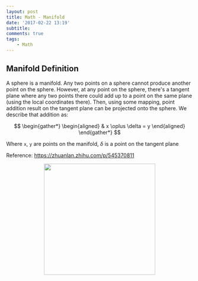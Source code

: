 ```yaml
---
layout: post
title: Math - Manifold
date: '2017-02-22 13:19'
subtitle: 
comments: true
tags:
    - Math
---
```


## Manifold Definition

A sphere is a manifold. Any two points on a sphere cannot produce another point on the sphere. However, at any point on the sphere, there's a tangent plane where any two points there could add up to a point on the same plane (using the local coordinates there). Then, using some mapping, point addition result on the tangent plane can be projected onto the sphere. We describe that addition as:

$$
\begin{gather*}
\begin{aligned}
& x \oplus \delta = y
\end{aligned}
\end{gather*}
$$

Where `x`, `y` are points on the manifold, $\delta$ is a point on the tangent plane

Reference: https://zhuanlan.zhihu.com/p/545370811
<div style="text-align: center;">
<p align="center">
    <figure>
        <img src="https://github.com/user-attachments/assets/f70ff212-e345-4b51-9264-7546b76fe722" height="300" alt=""/>
    </figure>
</p>
</div>
